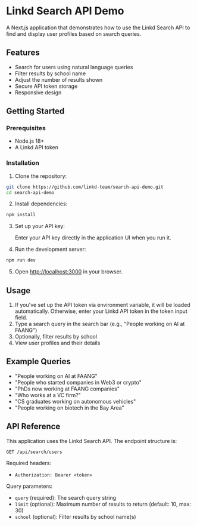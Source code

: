 # Linkd Search API Demo

A Next.js application that demonstrates how to use the Linkd Search API to find and display user profiles based on search queries.

## Features

- Search for users using natural language queries
- Filter results by school name
- Adjust the number of results shown
- Secure API token storage
- Responsive design

## Getting Started

### Prerequisites

- Node.js 18+ 
- A Linkd API token

### Installation

1. Clone the repository:

```bash
git clone https://github.com/linkd-team/search-api-demo.git
cd search-api-demo
```

2. Install dependencies:

```bash
npm install
```

3. Set up your API key:

   Enter your API key directly in the application UI when you run it.

4. Run the development server:

```bash
npm run dev
```

5. Open [http://localhost:3000](http://localhost:3000) in your browser.

## Usage

1. If you've set up the API token via environment variable, it will be loaded automatically.
   Otherwise, enter your Linkd API token in the token input field.
2. Type a search query in the search bar (e.g., "People working on AI at FAANG")
3. Optionally, filter results by school
4. View user profiles and their details

## Example Queries

- "People working on AI at FAANG"
- "People who started companies in Web3 or crypto"
- "PhDs now working at FAANG companies"
- "Who works at a VC firm?"
- "CS graduates working on autonomous vehicles"
- "People working on biotech in the Bay Area"

## API Reference

This application uses the Linkd Search API. The endpoint structure is:

```
GET /api/search/users
```

Required headers:
- `Authorization: Bearer <token>`

Query parameters:
- `query` (required): The search query string
- `limit` (optional): Maximum number of results to return (default: 10, max: 30)
- `school` (optional): Filter results by school name(s)